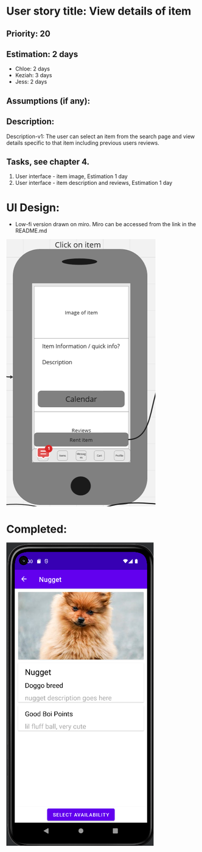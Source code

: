 
# User story title: View details of item

## Priority: 20 

## Estimation: 2 days

* Chloe: 2 days 
* Keziah: 3 days
* Jess: 2 days


## Assumptions (if any):

## Description: 

Description-v1: The user can select an item from the search page and view details specific to that item including previous users reviews.

## Tasks, see chapter 4.

1. User interface - item image, Estimation 1 day
2. User interface - item description and reviews, Estimation 1 day


# UI Design:
* Low-fi version drawn on miro. Miro can be accessed from the link in the README.md

![image](/images/View_item_details.png)

# Completed:

![image](/images/view_item_details_finished.png)
